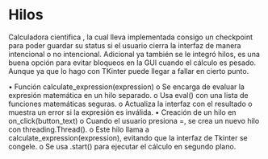 # Hilos
Calculadora cientifica , la cual lleva implementada consigo un checkpoint para poder guardar su status si el usuario cierra la interfaz de manera intencional o no intencional.
Adicional ya también se le integró hilos, es una buena opción para evitar bloqueos en la GUI cuando el cálculo es pesado. Aunque ya que lo hago con TKinter puede llegar a fallar en cierto punto.

•	Función calculate_expression(expression)
o	Se encarga de evaluar la expresión matemática en un hilo separado.
o	Usa eval() con una lista de funciones matemáticas seguras.
o	Actualiza la interfaz con el resultado o muestra un error si la expresión es inválida.
•	Creación de un hilo en on_click(button_text)
o	Cuando el usuario presiona =, se crea un nuevo hilo con threading.Thread().
o	Este hilo llama a calculate_expression(expression), evitando que la interfaz de Tkinter se congele.
o	Se usa .start() para ejecutar el cálculo en segundo plano.


